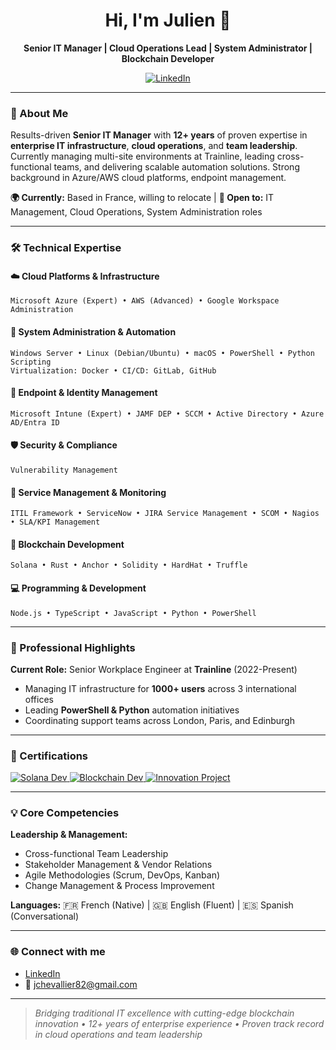 <h1 align="center">Hi, I'm Julien 👋</h1>

<p align="center">
  <strong>Senior IT Manager | Cloud Operations Lead | System Administrator | Blockchain Developer</strong>
</p>

<p align="center">
  <a href="https://www.linkedin.com/in/julienc82/" target="_blank" rel="noopener noreferrer">
    <img src="https://img.shields.io/badge/LinkedIn-Connect-blue?logo=linkedin" alt="LinkedIn">
  </a>
</p>

---

### 💼 About Me

Results-driven **Senior IT Manager** with **12+ years** of proven expertise in **enterprise IT infrastructure**, **cloud operations**, and **team leadership**. Currently managing multi-site environments at Trainline, leading cross-functional teams, and delivering scalable automation solutions. Strong background in Azure/AWS cloud platforms, endpoint management.

**🌍 Currently:** Based in France, willing to relocate | **🎯 Open to:** IT Management, Cloud Operations, System Administration roles

---

### 🛠️ Technical Expertise

#### ☁️ Cloud Platforms & Infrastructure
```
Microsoft Azure (Expert) • AWS (Advanced) • Google Workspace Administration
```

#### 🔧 System Administration & Automation
```
Windows Server • Linux (Debian/Ubuntu) • macOS • PowerShell • Python Scripting
Virtualization: Docker • CI/CD: GitLab, GitHub
```

#### 📱 Endpoint & Identity Management
```
Microsoft Intune (Expert) • JAMF DEP • SCCM • Active Directory • Azure AD/Entra ID
```

#### 🛡️ Security & Compliance
```
Vulnerability Management
```

#### 🎫 Service Management & Monitoring
```
ITIL Framework • ServiceNow • JIRA Service Management • SCOM • Nagios • SLA/KPI Management
```

#### 🔗 Blockchain Development
```
Solana • Rust • Anchor • Solidity • HardHat • Truffle
```

#### 💻 Programming & Development
```
Node.js • TypeScript • JavaScript • Python • PowerShell
```

---

### 🏢 Professional Highlights

**Current Role:** Senior Workplace Engineer at **Trainline** (2022-Present)
- Managing IT infrastructure for **1000+ users** across 3 international offices
- Leading **PowerShell & Python** automation initiatives
- Coordinating support teams across London, Paris, and Edinburgh

---

### 📜 Certifications

<p>
  <a href="https://certificate.bcdiploma.com/check/B89F34BA2264FB9B22E9B1BAD0C428DE3440995903499BFE57C6C311F2B3EF94elhKRVpvbTVTRkVsUTJ1UlpheXdjOTJJRnZmMTJHV3pkaVpERG5iREM4MGpDTkQv" target="_blank" rel="noopener noreferrer">
    <img src="https://img.shields.io/badge/Solana_Developer-Verified-blue?logo=solana" alt="Solana Dev">
  </a>
  <a href="https://certificate.bcdiploma.com/check/0358FEB728F15210B07F0DE8ABB333FF498FC1A172E1BCBBF0A5AB97F76639F7Umdvc3UrS2NuMkJ1MzlVRlJVcUdmKys2TS8xenFnTjJSQjVHelZrbGFkNlMwYlIr" target="_blank" rel="noopener noreferrer">
    <img src="https://img.shields.io/badge/Blockchain_Developer-Verified-8A2BE2?logo=ethereum" alt="Blockchain Dev">
  </a>
  <a href="https://certificate.bcdiploma.com/check/26FFB98C351F708454ED2ECC6E42540A4B6A827F8F339DB41EE5166475C21BE2RUxVTkxSdTVYNW5wRDJ0ZENtTjR1NUNySk0wRzVoQ0ZjYXdSRFdmbmFldGx3cXFX" target="_blank" rel="noopener noreferrer">
    <img src="https://img.shields.io/badge/Innovation_Project-Verified-ffcd38?logo=star" alt="Innovation Project">
  </a>
</p>

---

### 💡 Core Competencies

**Leadership & Management:**
- Cross-functional Team Leadership
- Stakeholder Management & Vendor Relations
- Agile Methodologies (Scrum, DevOps, Kanban)
- Change Management & Process Improvement

**Languages:** 
🇫🇷 French (Native) | 🇬🇧 English (Fluent) | 🇪🇸 Spanish (Conversational)

---

### 🌐 Connect with me

- [LinkedIn](https://www.linkedin.com/in/julienc82/)
- 📧 jchevallier82@gmail.com

---

> _Bridging traditional IT excellence with cutting-edge blockchain innovation • 12+ years of enterprise experience • Proven track record in cloud operations and team leadership_
